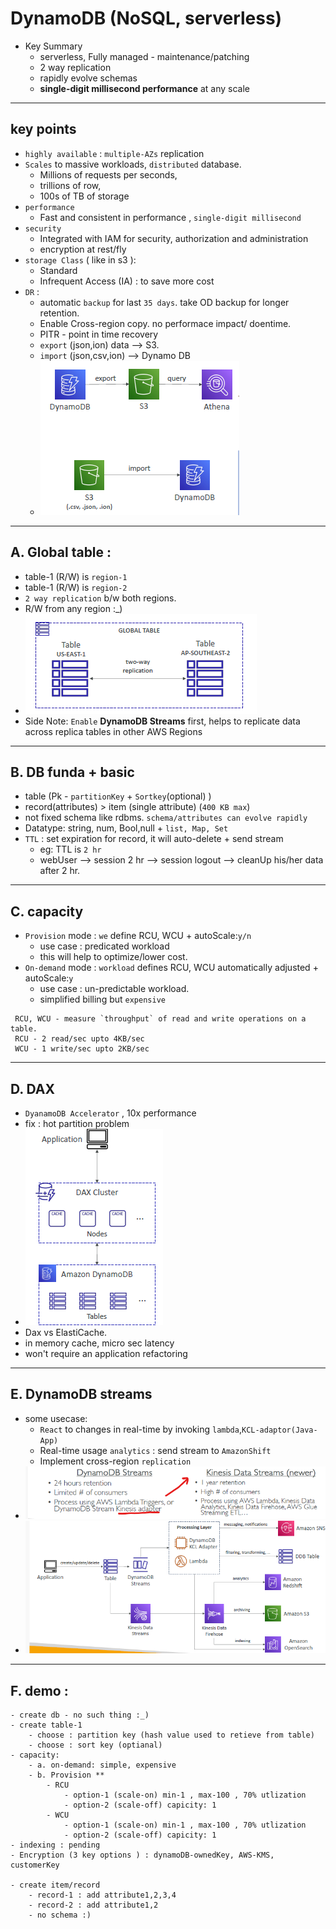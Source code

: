 # DynamoDB (NoSQL, serverless)

- Key Summary
  - serverless, Fully managed - maintenance/patching
  - 2 way replication
  - rapidly evolve schemas
  - **single-digit millisecond performance** at any scale

---
## key points
- `highly available` : `multiple-AZs` replication
- `Scales` to massive workloads, `distributed` database.
  - Millions of requests per seconds, 
  - trillions of row, 
  - 100s of TB of storage
- `performance` 
  - Fast and consistent in performance , `single-digit millisecond`
- `security` 
  - Integrated with IAM for security, authorization and administration
  - encryption at rest/fly
- `storage Class` ( like in s3 ): 
  - Standard
  - Infrequent Access (IA) : to save more cost
- `DR` : 
  - automatic `backup` for last `35 days`. take OD backup for longer retention.
  - Enable Cross-region copy. no performace impact/ doentime.
  - PITR - point in time recovery
  - `export` (json,ion) data --> S3.
  - `import` (json,csv,ion) --> Dynamo DB
  - ![img_4.png](../99_img/moreSrv/dynamo/img_4.png)

---  
## A. Global table :
  - table-1 (R/W) is `region-1`
  - table-1 (R/W) is `region-2`
  - `2 way replication` b/w both regions.
  - R/W from any region :_)
  - ![img_3.png](../99_img/moreSrv/dynamo/img_3.png)
  - Side Note: `Enable` **DynamoDB Streams** first,  helps to replicate data across replica tables in other AWS Regions
---
## B. DB funda + basic
  - table (Pk - `partitionKey` + `Sortkey`(optional) )
  - record(attributes) > item (single attribute) (`400 KB max`)
  - not fixed schema like rdbms. `schema/attributes can evolve rapidly`
  - Datatype: string, num, Bool,null + `list, Map, Set`
  - `TTL` : set expiration for record, it will auto-delete + send stream
    - eg: TTL is `2 hr`
    - webUser --> session 2 hr --> session logout --> cleanUp his/her data after 2 hr.
---
## C. capacity
  - `Provision` mode : `we` define RCU, WCU + autoScale:`y/n`
    - use case : predicated workload
    - this will help to optimize/lower cost.
  - `On-demand` mode : `workload` defines RCU, WCU automatically adjusted + autoScale:`y`
    - use case : un-predictable workload.
    - simplified billing but `expensive`
  ```
   RCU, WCU - measure `throughput` of read and write operations on a table.
   RCU - 2 read/sec upto 4KB/sec
   WCU - 1 write/sec upto 2KB/sec
  ```
---
## D. DAX
- `DyanamoDB Accelerator` , 10x performance
- fix :  hot partition problem
- ![img.png](../99_img/moreSrv/dynamo/img.png)
- Dax vs ElastiCache.
- in memory cache, micro sec latency
-  won't require an application refactoring

---
## E. DynamoDB streams
- some usecase:
    - `React` to changes in real-time by invoking `lambda`,` KCL-adaptor(Java-App) `
    - Real-time usage `analytics` : send stream to `AmazonShift`
    - Implement cross-region `replication`
- ![img_1.png](../99_img/moreSrv/dynamo/img_1.png)
- ![img_2.png](../99_img/moreSrv/dynamo/img_2.png)

---
## F. demo :
```
- create db - no such thing :_)
- create table-1
    - choose : partition key (hash value used to retieve from table)
    - choose : sort key (optianal)
- capacity:
    - a. on-demand: simple, expensive 
    - b. Provision ** 
        - RCU
            - option-1 (scale-on) min-1 , max-100 , 70% utlization
            - option-2 (scale-off) capicity: 1
        - WCU
            - option-1 (scale-on) min-1 , max-100 , 70% utlization
            - option-2 (scale-off) capicity: 1
- indexing : pending
- Encryption (3 key options ) : dynamoDB-ownedKey, AWS-KMS, customerKey

- create item/record
    - record-1 : add attribute1,2,3,4    
    - record-2 : add attribute1,2
    - no schema :)    
```

